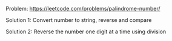 Problem: https://leetcode.com/problems/palindrome-number/

Solution 1:
Convert number to string, reverse and compare

Solution 2:
Reverse the number one digit at a time using division
